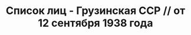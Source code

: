 ---
title: Список лиц - Грузинская ССР // от 12 сентября 1938 года
description: РГАСПИ, ф.17, т.11, оп.171, дело 419, лист 73
images:
- /disk/pictures/v11/17-171-419-073.jpg
- /disk/pictures/v11/17-171-419-074.jpg
- /disk/pictures/v11/17-171-419-075.jpg
- /disk/pictures/v11/17-171-419-076.jpg
- /disk/pictures/v11/17-171-419-077.jpg
- /disk/pictures/v11/17-171-419-078.jpg
---